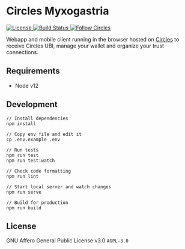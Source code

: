 # Circles Myxogastria

<p>
  <a href="https://github.com/CirclesUBI/circles-myxogastria/blob/main/LICENSE">
    <img src="https://img.shields.io/badge/license-APGLv3-orange.svg" alt="License">
  </a>
  <a href="https://travis-ci.org/CirclesUBI/circles-myxogastria">
    <img src="https://api.travis-ci.com/CirclesUBI/circles-myxogastria.svg?branch=main" alt="Build Status">
  </a>
  <a href="https://twitter.com/CirclesUBI">
    <img src="https://img.shields.io/twitter/follow/circlesubi.svg?label=follow+circles" alt="Follow Circles">
  </a>
</p>

Webapp and mobile client running in the browser hosted on [Circles](https://circles.garden/) to receive Circles UBI, manage your wallet and organize your trust connections.

## Requirements

* Node v12

## Development

```
// Install dependencies
npm install

// Copy env file and edit it
cp .env.example .env

// Run tests
npm run test
npm run test:watch

// Check code formatting
npm run lint

// Start local server and watch changes
npm run serve

// Build for production
npm run build
```

## License

GNU Affero General Public License v3.0 `AGPL-3.0`
